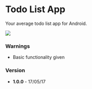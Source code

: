 # Todo List App

Your average todo list app for Android.

![](https://cloud.githubusercontent.com/assets/21199242/26159759/a399df0c-3b49-11e7-8b37-e84efe41e165.png)

### Warnings
- Basic functionality given

### Version
- **1.0.0** - 17/05/17
